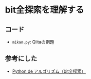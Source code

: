 # bit全探索を理解する

## コード
- `mikan.py`: Qiitaの例題

## 参考にした
- [Python de アルゴリズム（bit全探索）](https://qiita.com/gogotealove/items/11f9e83218926211083a)


